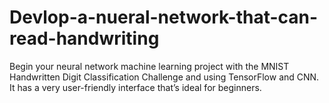 # Devlop-a-nueral-network-that-can-read-handwriting


Begin your neural network machine learning project with the MNIST Handwritten Digit Classification Challenge and using TensorFlow and CNN. It has a very user-friendly interface that’s ideal for beginners.

